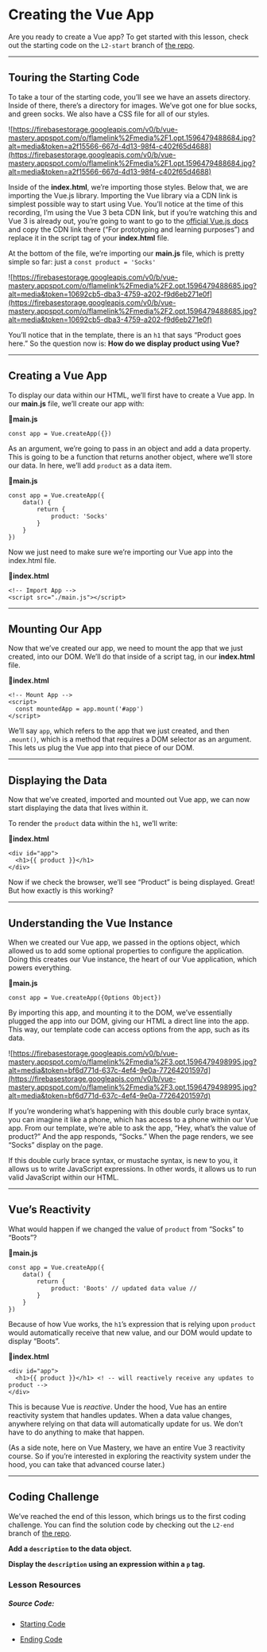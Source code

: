 Creating the Vue App
====================

Are you ready to create a Vue app? To get started with this lesson, check out the starting code on the `L2-start` branch of [the repo](https://github.com/Code-Pop/Intro-to-Vue-3/tree/L2-start).

* * *

Touring the Starting Code
-------------------------

To take a tour of the starting code, you’ll see we have an assets directory. Inside of there, there’s a directory for images. We’ve got one for blue socks, and green socks. We also have a CSS file for all of our styles.

![https://firebasestorage.googleapis.com/v0/b/vue-mastery.appspot.com/o/flamelink%2Fmedia%2F1.opt.1596479488684.jpg?alt=media&token=a2f15566-667d-4d13-98f4-c402f65d4688](https://firebasestorage.googleapis.com/v0/b/vue-mastery.appspot.com/o/flamelink%2Fmedia%2F1.opt.1596479488684.jpg?alt=media&token=a2f15566-667d-4d13-98f4-c402f65d4688)

Inside of the **index.html**, we’re importing those styles. Below that, we are importing the Vue.js library. Importing the Vue library via a CDN link is simplest possible way to start using Vue. You’ll notice at the time of this recording, I’m using the Vue 3 beta CDN link, but if you’re watching this and Vue 3 is already out, you’re going to want to go to the [official Vue.js docs](https://v3.vuejs.org/guide/installation.html) and copy the CDN link there (“For prototyping and learning purposes”) and replace it in the script tag of your **index.html** file.

At the bottom of the file, we’re importing our **main.js** file, which is pretty simple so far: just a `const product = 'Socks'`

![https://firebasestorage.googleapis.com/v0/b/vue-mastery.appspot.com/o/flamelink%2Fmedia%2F2.opt.1596479488685.jpg?alt=media&token=10692cb5-dba3-4759-a202-f9d6eb271e0f](https://firebasestorage.googleapis.com/v0/b/vue-mastery.appspot.com/o/flamelink%2Fmedia%2F2.opt.1596479488685.jpg?alt=media&token=10692cb5-dba3-4759-a202-f9d6eb271e0f)

You’ll notice that in the template, there is an `h1` that says “Product goes here.” So the question now is: **How do we display product using Vue?**

* * *

Creating a Vue App
------------------

To display our data within our HTML, we’ll first have to create a Vue app. In our **main.js** file, we’ll create our app with:

📄**main.js**

    const app = Vue.createApp({})
    

As an argument, we’re going to pass in an object and add a data property. This is going to be a function that returns another object, where we’ll store our data. In here, we’ll add `product` as a data item.

📄**main.js**

    const app = Vue.createApp({
        data() {
            return {
                product: 'Socks'
            }
        }
    })
    

Now we just need to make sure we’re importing our Vue app into the index.html file.

📄**index.html**

    <!-- Import App -->
    <script src="./main.js"></script>
    

* * *

Mounting Our App
----------------

Now that we’ve created our app, we need to mount the app that we just created, into our DOM. We’ll do that inside of a script tag, in our **index.html** file.

📄**index.html**

    <!-- Mount App -->
    <script>
      const mountedApp = app.mount('#app')
    </script>
    

We’ll say `app`, which refers to the app that we just created, and then `.mount()`, which is a method that requires a DOM selector as an argument. This lets us plug the Vue app into that piece of our DOM.

* * *

Displaying the Data
-------------------

Now that we’ve created, imported and mounted out Vue app, we can now start displaying the data that lives within it.

To render the `product` data within the `h1`, we’ll write:

📄**index.html**

    <div id="app">
      <h1>{{ product }}</h1>
    </div>
    

Now if we check the browser, we’ll see “Product” is being displayed. Great! But how exactly is this working?

* * *

Understanding the Vue Instance
------------------------------

When we created our Vue app, we passed in the options object, which allowed us to add some optional properties to configure the application. Doing this creates our Vue instance, the heart of our Vue application, which powers everything.

📄**main.js**

    const app = Vue.createApp({Options Object})
    

By importing this app, and mounting it to the DOM, we’ve essentially plugged the app into our DOM, giving our HTML a direct line into the app. This way, our template code can access options from the app, such as its data.

![https://firebasestorage.googleapis.com/v0/b/vue-mastery.appspot.com/o/flamelink%2Fmedia%2F3.opt.1596479498995.jpg?alt=media&token=bf6d771d-637c-4ef4-9e0a-77264201597d](https://firebasestorage.googleapis.com/v0/b/vue-mastery.appspot.com/o/flamelink%2Fmedia%2F3.opt.1596479498995.jpg?alt=media&token=bf6d771d-637c-4ef4-9e0a-77264201597d)

If you’re wondering what’s happening with this double curly brace syntax, you can imagine it like a phone, which has access to a phone within our Vue app. From our template, we’re able to ask the app, “Hey, what’s the value of product?” And the app responds, “Socks.” When the page renders, we see “Socks” display on the page.

If this double curly brace syntax, or mustache syntax, is new to you, it allows us to write JavaScript expressions. In other words, it allows us to run valid JavaScript within our HTML.

* * *

Vue’s Reactivity
----------------

What would happen if we changed the value of `product` from “Socks” to “Boots”?

📄**main.js**

    const app = Vue.createApp({
        data() {
            return {
                product: 'Boots' // updated data value //
            }
        }
    })
    

Because of how Vue works, the `h1`’s expression that is relying upon `product` would automatically receive that new value, and our DOM would update to display “Boots”.

📄**index.html**

    <div id="app">
      <h1>{{ product }}</h1> <! -- will reactively receive any updates to product -->
    </div>
    

This is because Vue is _reactive_. Under the hood, Vue has an entire reactivity system that handles updates. When a data value changes, anywhere relying on that data will automatically update for us. We don’t have to do anything to make that happen.

(As a side note, here on Vue Mastery, we have an entire Vue 3 reactivity course. So if you’re interested in exploring the reactivity system under the hood, you can take that advanced course later.)

* * *

Coding Challenge
----------------

We’ve reached the end of this lesson, which brings us to the first coding challenge. You can find the solution code by checking out the `L2-end` branch of [the repo](https://github.com/Code-Pop/Intro-to-Vue-3/tree/L2-end).

**Add a `description` to the data object.**

**Display the `description` using an expression within a `p` tag.**

### Lesson Resources

##### Source Code:

*   [Starting Code](https://github.com/Code-Pop/Intro-to-Vue-3/tree/L2-start)
    
*   [Ending Code](https://github.com/Code-Pop/Intro-to-Vue-3/tree/L2-end)
